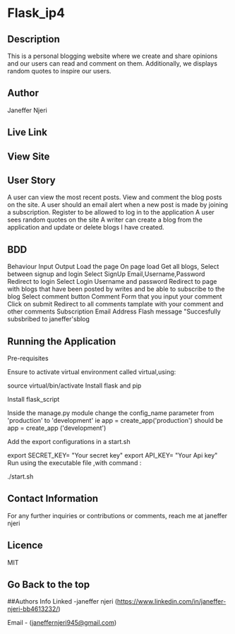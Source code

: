 # Flask_ip4
## Description
This is a personal blogging website where we create and share opinions and our users can read and comment on them. Additionally, we displays random quotes to inspire our users.

## Author
Janeffer Njeri

## Live Link
## View Site

## User Story
A user can view the most recent posts.
View and comment the blog posts on the site.
A user should an email alert when a new post is made by joining a subscription.
Register to be allowed to log in to the application
A user sees random quotes on the site
A writer can create a blog from the application and update or delete blogs I have created.
## BDD
Behaviour	Input	Output
Load the page	On page load	Get all blogs, Select between signup and login
Select SignUp	Email,Username,Password	Redirect to login
Select Login	Username and password	Redirect to page with blogs that have been posted by writes and be able to subscribe to the blog
Select comment button	Comment	Form that you input your comment
Click on submit		Redirect to all comments tamplate with your comment and other comments
Subscription	Email Address	Flash message "Succesfully subsbribed to janeffer'sblog
## Running the Application
Pre-requisites

Ensure to activate virtual environment called virtual,using:

source virtual/bin/activate
Install flask and pip

Install flask_script

Inside the manage.py module change the config_name parameter from 'production' to 'development' ie app = create_app('production') should be app = create_app ('development')

Add the export configurations in a start.sh

export SECRET_KEY= "Your secret key"
export API_KEY= "Your Api key"
Run using the executable file ,with command :

./start.sh
## Contact Information
For any further inquiries or contributions or comments, reach me at janeffer njeri
## Licence
MIT

## Go Back to the top

 ##Authors Info
Linked -janeffer njeri (https://www.linkedin.com/in/janeffer-njeri-bb4613232/)

Email - (janeffernjeri945@gmail.com)


